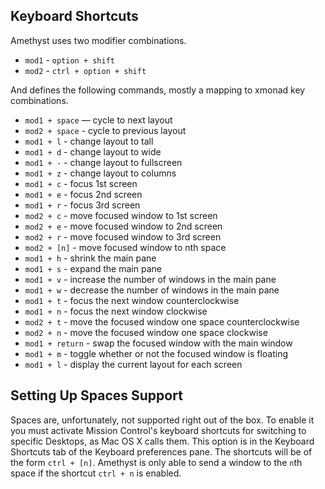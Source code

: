 
Keyboard Shortcuts
------------------

Amethyst uses two modifier combinations.

* `mod1` - `option + shift`
* `mod2` - `ctrl + option + shift`

And defines the following commands, mostly a mapping to xmonad key combinations.

* `mod1 + space` — cycle to next layout
* `mod2 + space` - cycle to previous layout
* `mod1 + l` - change layout to tall
* `mod1 + d` - change layout to wide
* `mod1 + -` - change layout to fullscreen
* `mod1 + z` - change layout to columns
* `mod1 + c` - focus 1st screen
* `mod1 + e` - focus 2nd screen
* `mod1 + r` - focus 3rd screen
* `mod2 + c` - move focused window to 1st screen
* `mod2 + e` - move focused window to 2nd screen
* `mod2 + r` - move focused window to 3rd screen
* `mod2 + [n]` - move focused window to nth space
* `mod1 + h` - shrink the main pane
* `mod1 + s` - expand the main pane
* `mod1 + v` - increase the number of windows in the main pane
* `mod1 + w` - decrease the number of windows in the main pane
* `mod1 + t` - focus the next window counterclockwise
* `mod1 + n` - focus the next window clockwise
* `mod2 + t` - move the focused window one space counterclockwise
* `mod2 + n` - move the focused window one space clockwise
* `mod1 + return` - swap the focused window with the main window
* `mod1 + m` - toggle whether or not the focused window is floating
* `mod1 + l` - display the current layout for each screen

Setting Up Spaces Support
-------------------------

Spaces are, unfortunately, not supported right out of the box. To enable it you
must activate Mission Control's keyboard shortcuts for switching to specific
Desktops, as Mac OS X calls them. This option is in the Keyboard Shortcuts tab
of the Keyboard preferences pane. The shortcuts will be of the form `ctrl +
[n]`. Amethyst is only able to send a window to the `n`th space if the shortcut
`ctrl + n` is enabled.